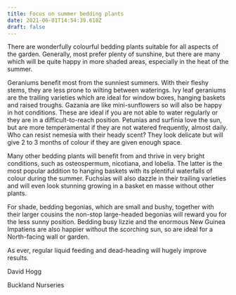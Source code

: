 ```yaml
---
title: Focus on summer bedding plants 
date: 2021-06-01T14:54:39.618Z
draft: false
---
```

There are wonderfully colourful bedding plants suitable for all aspects of the garden. Generally, most prefer plenty of sunshine, but there are many which will be quite happy in more shaded areas, especially in the heat of the summer. 

Geraniums benefit most from the sunniest summers. With their fleshy stems, they are less prone to wilting between waterings. Ivy leaf geraniums are the trailing varieties which are ideal for window boxes, hanging baskets and raised troughs. Gazania are like mini-sunflowers so will also be happy in hot conditions. These are ideal if you are not able to water regularly or they are in a difficult-to-reach position. Petunias and surfinia love the sun, but are more temperamental if they are not watered frequently, almost daily. Who can resist nemesia with their heady scent? They look delicate but will give 2 to 3 months of colour if they are given enough space. 

Many other bedding plants will benefit from and thrive in very bright conditions, such as osteospermum, nicotiana, and lobelia. The latter is the most popular addition to hanging baskets with its plentiful waterfalls of colour during the summer. Fuchsias will also dazzle in their trailing varieties and will even look stunning growing in a basket en masse without other plants. 

For shade, bedding begonias, which are small and bushy, together with their larger cousins the non-stop large-headed begonias will reward you for the less sunny position. Bedding busy lizzie and the enormous New Guinea Impatiens are also happier without the scorching sun, so are ideal for a North-facing wall or garden. 

As ever, regular liquid feeding and dead-heading will hugely improve results. 

David Hogg

Buckland Nurseries 












